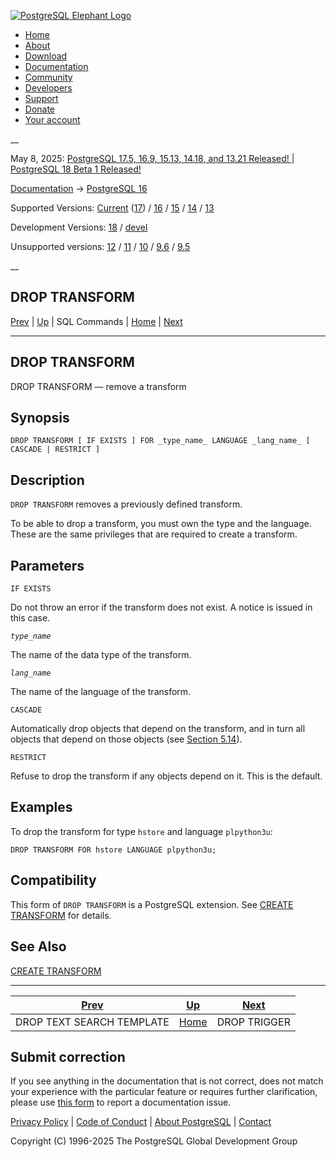 [ ![PostgreSQL Elephant Logo](/media/img/about/press/elephant.png) ](/)

  * [Home](/ "Home")
  * [About](/about/ "About")
  * [Download](/download/ "Download")
  * [Documentation](/docs/ "Documentation")
  * [Community](/community/ "Community")
  * [Developers](/developer/ "Developers")
  * [Support](/support/ "Support")
  * [Donate](/about/donate/ "Donate")
  * [Your account](/account/ "Your account")

__

May 8, 2025: [ PostgreSQL 17.5, 16.9, 15.13, 14.18, and 13.21 Released! ](/about/news/postgresql-175-169-1513-1418-and-1321-released-3072/) | [ PostgreSQL 18 Beta 1 Released! ](/about/news/postgresql-18-beta-1-released-3070/)

[Documentation](/docs/ "Documentation") -> [PostgreSQL
16](/docs/16/index.html)

Supported Versions: [Current](/docs/current/sql-droptransform.html "PostgreSQL
17 - DROP TRANSFORM") ([17](/docs/17/sql-droptransform.html "PostgreSQL 17 -
DROP TRANSFORM")) / [16](/docs/16/sql-droptransform.html "PostgreSQL 16 - DROP
TRANSFORM") / [15](/docs/15/sql-droptransform.html "PostgreSQL 15 - DROP
TRANSFORM") / [14](/docs/14/sql-droptransform.html "PostgreSQL 14 - DROP
TRANSFORM") / [13](/docs/13/sql-droptransform.html "PostgreSQL 13 - DROP
TRANSFORM")

Development Versions: [18](/docs/18/sql-droptransform.html "PostgreSQL 18 -
DROP TRANSFORM") / [devel](/docs/devel/sql-droptransform.html "PostgreSQL
devel - DROP TRANSFORM")

Unsupported versions: [12](/docs/12/sql-droptransform.html "PostgreSQL 12 -
DROP TRANSFORM") / [11](/docs/11/sql-droptransform.html "PostgreSQL 11 - DROP
TRANSFORM") / [10](/docs/10/sql-droptransform.html "PostgreSQL 10 - DROP
TRANSFORM") / [9.6](/docs/9.6/sql-droptransform.html "PostgreSQL 9.6 - DROP
TRANSFORM") / [9.5](/docs/9.5/sql-droptransform.html "PostgreSQL 9.5 - DROP
TRANSFORM")

__

DROP TRANSFORM  
---  
[Prev](sql-droptstemplate.html "DROP TEXT SEARCH TEMPLATE")  | [Up](sql-commands.html "SQL Commands") | SQL Commands | [Home](index.html "PostgreSQL 16.9 Documentation") |  [Next](sql-droptrigger.html "DROP TRIGGER")  
  
* * *

## DROP TRANSFORM

DROP TRANSFORM — remove a transform

## Synopsis

    
    
    DROP TRANSFORM [ IF EXISTS ] FOR _type_name_ LANGUAGE _lang_name_ [ CASCADE | RESTRICT ]
    

## Description

`DROP TRANSFORM` removes a previously defined transform.

To be able to drop a transform, you must own the type and the language. These
are the same privileges that are required to create a transform.

## Parameters

`IF EXISTS`

    

Do not throw an error if the transform does not exist. A notice is issued in
this case.

_`type_name`_

    

The name of the data type of the transform.

_`lang_name`_

    

The name of the language of the transform.

`CASCADE`

    

Automatically drop objects that depend on the transform, and in turn all
objects that depend on those objects (see [Section 5.14](ddl-depend.html
"5.14. Dependency Tracking")).

`RESTRICT`

    

Refuse to drop the transform if any objects depend on it. This is the default.

## Examples

To drop the transform for type `hstore` and language `plpython3u`:

    
    
    DROP TRANSFORM FOR hstore LANGUAGE plpython3u;
    

## Compatibility

This form of `DROP TRANSFORM` is a PostgreSQL extension. See [CREATE
TRANSFORM](sql-createtransform.html "CREATE TRANSFORM") for details.

## See Also

[CREATE TRANSFORM](sql-createtransform.html "CREATE TRANSFORM")

* * *

[Prev](sql-droptstemplate.html "DROP TEXT SEARCH TEMPLATE")  | [Up](sql-commands.html "SQL Commands") |  [Next](sql-droptrigger.html "DROP TRIGGER")  
---|---|---  
DROP TEXT SEARCH TEMPLATE  | [Home](index.html "PostgreSQL 16.9 Documentation") |  DROP TRIGGER  
  
## Submit correction

If you see anything in the documentation that is not correct, does not match
your experience with the particular feature or requires further clarification,
please use [this form](/account/comments/new/16/sql-droptransform.html/) to
report a documentation issue.

[Privacy Policy](/about/privacypolicy) | [Code of Conduct](/about/policies/coc/) | [About PostgreSQL](/about/) | [Contact](/about/contact/)  

Copyright (C) 1996-2025 The PostgreSQL Global Development Group


